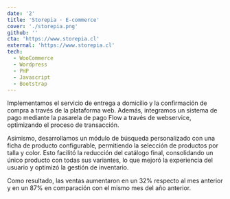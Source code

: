 ```yaml
---
date: '2'
title: 'Storepia · E-commerce'
cover: './storepia.png'
github: ''
cta: 'https://www.storepia.cl'
external: 'https://www.storepia.cl'
tech:
  - WooCommerce
  - Wordpress
  - PHP
  - Javascript
  - Bootstrap
---
```


Implementamos el servicio de entrega a domicilio y la confirmación de compra a través de la plataforma web. Además, integramos un sistema de pago mediante la pasarela de pago Flow a través de webservice, optimizando el proceso de transacción.

Asimismo, desarrollamos un módulo de búsqueda personalizado con una ficha de producto configurable, permitiendo la selección de productos por talla y color. Esto facilitó la reducción del catálogo final, consolidando un único producto con todas sus variantes, lo que mejoró la experiencia del usuario y optimizó la gestión de inventario.

Como resultado, las ventas aumentaron en un 32% respecto al mes anterior y en un 87% en comparación con el mismo mes del año anterior.
